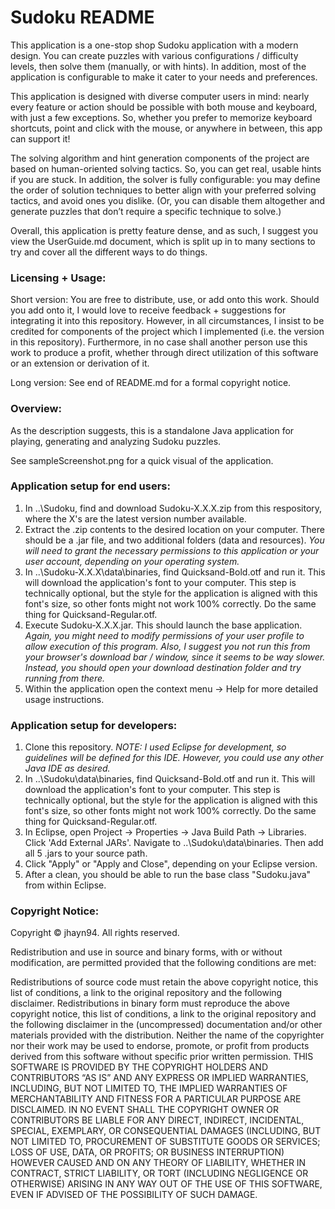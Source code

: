 # Sudoku README
This application is a one-stop shop Sudoku application with a modern design. You can create puzzles with various configurations / difficulty levels, then solve them (manually, or with hints). In addition, most of the application is configurable to make it cater to your needs and preferences. 

This application is designed with diverse computer users in mind: nearly every feature or action should be possible with both mouse and keyboard, with just a few exceptions. So, whether you prefer to memorize keyboard shortcuts, point and click with the mouse, or anywhere in between, this app can support it!

The solving algorithm and hint generation components of the project are based on human-oriented solving tactics. So, you can get real, usable hints if you are stuck. In addition, the solver is fully configurable: you may define the order of solution techniques to better align with your preferred solving tactics, and avoid ones you dislike. (Or, you can disable them altogether and generate puzzles that don’t require a specific technique to solve.)

Overall, this application is pretty feature dense, and as such, I suggest you view the UserGuide.md document, which is split up in to many sections to try and cover all the different ways to do things. 

### Licensing + Usage:

Short version:  You are free to distribute, use, or add onto this work. Should you add onto it, I would love to receive feedback + suggestions for integrating it into this repository. However, in all circumstances, I insist to be credited for components of the project which I implemented (i.e. the version in this repository). Furthermore, in no case shall another person use this work to produce a profit, whether through direct utilization of this software or an extension or derivation of it.

Long version: See end of README.md for a formal copyright notice.

### Overview:
As the description suggests, this is a standalone Java application for playing, generating and analyzing Sudoku puzzles. 

See sampleScreenshot.png for a quick visual of the application.
  
### Application setup for end users:
  1) In ..\Sudoku\, find and download Sudoku-X.X.X.zip from this respository, where the X's are the latest version number available.
  2) Extract the .zip contents to the desired location on your computer. There should be a .jar file, and two additional folders (data and resources). _You will need to grant the necessary permissions to this application or your user account, depending on your operating system._
  3) In ..\Sudoku-X.X.X\data\binaries\, find Quicksand-Bold.otf and run it. This will download the application's font to your computer. This step is technically optional, but the style for the application is aligned with this font's size, so other fonts might not work 100% correctly. Do the same thing for Quicksand-Regular.otf.
  4) Execute Sudoku-X.X.X.jar. This should launch the base application. _Again, you might need to modify permissions of your user profile to allow execution of this program. Also, I suggest you not run this from your browser's download bar / window, since it seems to be way slower. Instead, you should open your download destination folder and try running from there._
  5) Within the application open the context menu -> Help for more detailed usage instructions.
  
### Application setup for developers:
  1) Clone this repository. _NOTE: I used Eclipse for development, so guidelines will be defined for this IDE. However, you could use any other Java IDE as desired._
  2) In ..\Sudoku\data\binaries\, find Quicksand-Bold.otf and run it. This will download the application's font to your computer. This step is technically optional, but the style for the application is aligned with this font's size, so other fonts might not work 100% correctly. Do the same thing for Quicksand-Regular.otf.
  3) In Eclipse, open Project -> Properties -> Java Build Path -> Libraries. Click 'Add External JARs'. Navigate to ..\Sudoku\data\binaries\. Then add all 5 .jars to your source path.
  4) Click "Apply" or "Apply and Close", depending on your Eclipse version.
  5) After a clean, you should be able to run the base class "Sudoku.java" from within Eclipse.
  
  
### Copyright Notice:
  
Copyright © jhayn94. All rights reserved.

Redistribution and use in source and binary forms, with or without modification, are permitted provided that the following conditions are met:

Redistributions of source code must retain the above copyright notice, this list of conditions, a link to the original repository and the following disclaimer.
Redistributions in binary form must reproduce the above copyright notice, this list of conditions, a link to the original repository and the following disclaimer in the (uncompressed) documentation and/or other materials provided with the distribution.
Neither the name of the copyrighter nor their work may be used to endorse, promote, or profit from products derived from this software without specific prior written permission.
THIS SOFTWARE IS PROVIDED BY THE COPYRIGHT HOLDERS AND CONTRIBUTORS “AS IS” AND ANY EXPRESS OR IMPLIED WARRANTIES, INCLUDING, BUT NOT LIMITED TO, THE IMPLIED WARRANTIES OF MERCHANTABILITY AND FITNESS FOR A PARTICULAR PURPOSE ARE DISCLAIMED. IN NO EVENT SHALL THE COPYRIGHT OWNER OR CONTRIBUTORS BE LIABLE FOR ANY DIRECT, INDIRECT, INCIDENTAL, SPECIAL, EXEMPLARY, OR CONSEQUENTIAL DAMAGES (INCLUDING, BUT NOT LIMITED TO, PROCUREMENT OF SUBSTITUTE GOODS OR SERVICES; LOSS OF USE, DATA, OR PROFITS; OR BUSINESS INTERRUPTION) HOWEVER CAUSED AND ON ANY THEORY OF LIABILITY, WHETHER IN CONTRACT, STRICT LIABILITY, OR TORT (INCLUDING NEGLIGENCE OR OTHERWISE) ARISING IN ANY WAY OUT OF THE USE OF THIS SOFTWARE, EVEN IF ADVISED OF THE POSSIBILITY OF SUCH DAMAGE.
  
  
  
